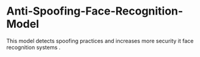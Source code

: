# Anti-Spoofing-Face-Recognition-Model
This model detects spoofing practices and increases more security it face recognition systems . 
